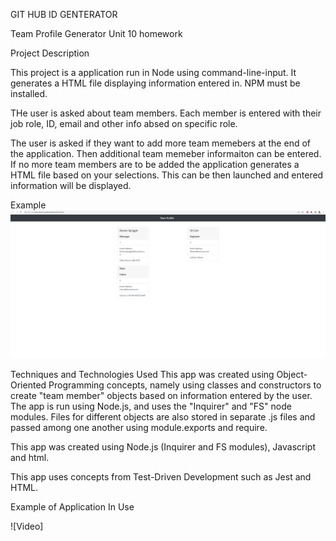 GIT HUB ID GENTERATOR

Team Profile Generator
Unit 10 homework

Project Description

This project is a application run in Node using command-line-input. It generates a HTML file displaying information entered in. NPM must be installed.

THe user is asked about team members. Each member is entered with their job role, ID, email and other info absed on specific role. 


The user is asked if they want to add more team memebers at the end of the application. Then additional team memeber informaiton can be entered. If no more team members are to be added the application generates a HTML file based on your selections. This can be then launched and entered information will be displayed. 

Example
![Screenshot](htmlexample.png)

Techniques and Technologies Used
This app was created using Object-Oriented Programming concepts, namely using classes and constructors to create "team member" objects based on information entered by the user. The app is run using Node.js, and uses the "Inquirer" and "FS" node modules. Files for different objects are also stored in separate .js files and passed among one another using module.exports and require.

This app was created using Node.js (Inquirer and FS modules), Javascript and html.

This app uses concepts from Test-Driven Development such as Jest and HTML.

Example of Application In Use

![Video]